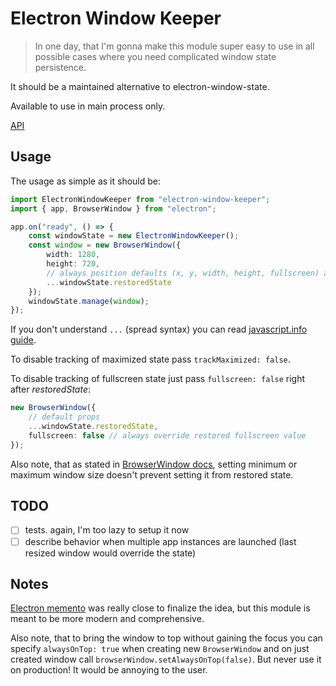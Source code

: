 # Electron Window Keeper

> In one day, that I'm gonna make this module super easy to use in all possible cases where you need complicated window state persistence.

It should be a maintained alternative to electron-window-state.

Available to use in main process only.

[API](https://paka.dev/npm/electron-window-keeper)

## Usage

The usage as simple as it should be:

```ts
import ElectronWindowKeeper from "electron-window-keeper";
import { app, BrowserWindow } from "electron";

app.on("ready", () => {
    const windowState = new ElectronWindowKeeper();
    const window = new BrowserWindow({
        width: 1280,
        height: 720,
        // always position defaults (x, y, width, height, fullscreen) above
        ...windowState.restoredState
    });
    windowState.manage(window);
});
```

If you don't understand `...` (spread syntax) you can read [javascript.info guide](https://javascript.info/rest-parameters-spread).

To disable tracking of maximized state pass `trackMaximized: false`.

To disable tracking of fullscreen state just pass `fullscreen: false` right after *restoredState*:

```ts
new BrowserWindow({
    // default props
    ...windowState.restoredState,
    fullscreen: false // always override restored fullscreen value
});
```

Also note, that as stated in [BrowserWindow docs](https://www.electronjs.org/docs/api/browser-window#using-ready-to-show-event), setting minimum or maximum window size doesn't prevent setting it from restored state.

## TODO

- [ ] tests. again, I'm too lazy to setup it now
- [ ] describe behavior when multiple app instances are launched (last resized window would override the state)

## Notes

[Electron memento](https://npmjs.com/electron-memento) was really close to finalize the idea, but this module is meant to be more modern and comprehensive.

Also note, that to bring the window to top without gaining the focus you can specify `alwaysOnTop: true` when creating new `BrowserWindow` and on just created window call `browserWindow.setAlwaysOnTop(false)`. But never use it on production! It would be annoying to the user.
